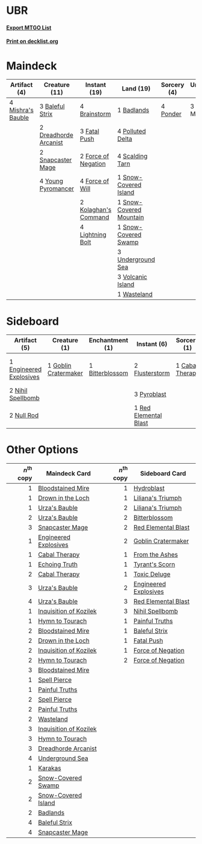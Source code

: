 # UBR

#### [Export MTGO List](../collection/UBR/UBR.txt)
#### [Print on decklist.org](http://decklist.org/?deckmain=1%09Badlands%0A3%09Baleful%20Strix%0A4%09Brainstorm%0A2%09Dreadhorde%20Arcanist%0A3%09Fatal%20Push%0A2%09Force%20of%20Negation%0A4%09Force%20of%20Will%0A2%09Kolaghan's%20Command%0A4%09Lightning%20Bolt%0A4%09Mishra's%20Bauble%0A3%09Of%20One%20Mind%0A4%09Polluted%20Delta%0A4%09Ponder%0A4%09Scalding%20Tarn%0A2%09Snapcaster%20Mage%0A1%09Snow-Covered%20Island%0A1%09Snow-Covered%20Mountain%0A1%09Snow-Covered%20Swamp%0A3%09Underground%20Sea%0A3%09Volcanic%20Island%0A1%09Wasteland%0A4%09Young%20Pyromancer&deckside=1%09Bitterblossom%0A1%09Cabal%20Therapy%0A1%09Engineered%20Explosives%0A2%09Flusterstorm%0A1%09Goblin%20Cratermaker%0A1%09Lurrus%20of%20the%20Dream%20Den%0A2%09Nihil%20Spellbomb%0A2%09Null%20Rod%0A3%09Pyroblast%0A1%09Red%20Elemental%20Blast)
# Maindeck

|                                        Artifact (4)                                        |                                         Creature (11)                                          |                                         Instant (19)                                          |                                            Land (19)                                             |                                    Sorcery (4)                                    | Unknown (3) |
|--------------------------------------------------------------------------------------------|------------------------------------------------------------------------------------------------|-----------------------------------------------------------------------------------------------|--------------------------------------------------------------------------------------------------|-----------------------------------------------------------------------------------|-------------|
|4 [Mishra's Bauble](http://gatherer.wizards.com/Pages/Card/Details.aspx?multiverseid=122122)|3 [Baleful Strix](http://gatherer.wizards.com/Pages/Card/Details.aspx?multiverseid=376260)      |4 [Brainstorm](http://gatherer.wizards.com/Pages/Card/Details.aspx?multiverseid=3897)          |1 [Badlands](http://gatherer.wizards.com/Pages/Card/Details.aspx?multiverseid=878)                |4 [Ponder](http://gatherer.wizards.com/Pages/Card/Details.aspx?multiverseid=451051)|3 Of One Mind|
|                                                                                            |2 [Dreadhorde Arcanist](http://gatherer.wizards.com/Pages/Card/Details.aspx?multiverseid=461052)|3 [Fatal Push](http://gatherer.wizards.com/Pages/Card/Details.aspx?multiverseid=423724)        |4 [Polluted Delta](http://gatherer.wizards.com/Pages/Card/Details.aspx?multiverseid=405104)       |                                                                                   |             |
|                                                                                            |2 [Snapcaster Mage](http://gatherer.wizards.com/Pages/Card/Details.aspx?multiverseid=227676)    |2 [Force of Negation](http://gatherer.wizards.com/Pages/Card/Details.aspx?multiverseid=464001) |4 [Scalding Tarn](http://gatherer.wizards.com/Pages/Card/Details.aspx?multiverseid=405107)        |                                                                                   |             |
|                                                                                            |4 [Young Pyromancer](http://gatherer.wizards.com/Pages/Card/Details.aspx?multiverseid=426592)   |4 [Force of Will](http://gatherer.wizards.com/Pages/Card/Details.aspx?multiverseid=3107)       |1 [Snow-Covered Island](http://gatherer.wizards.com/Pages/Card/Details.aspx?multiverseid=121130)  |                                                                                   |             |
|                                                                                            |                                                                                                |2 [Kolaghan's Command](http://gatherer.wizards.com/Pages/Card/Details.aspx?multiverseid=394613)|1 [Snow-Covered Mountain](http://gatherer.wizards.com/Pages/Card/Details.aspx?multiverseid=121233)|                                                                                   |             |
|                                                                                            |                                                                                                |4 [Lightning Bolt](http://gatherer.wizards.com/Pages/Card/Details.aspx?multiverseid=806)       |1 [Snow-Covered Swamp](http://gatherer.wizards.com/Pages/Card/Details.aspx?multiverseid=121256)   |                                                                                   |             |
|                                                                                            |                                                                                                |                                                                                               |3 [Underground Sea](http://gatherer.wizards.com/Pages/Card/Details.aspx?multiverseid=886)         |                                                                                   |             |
|                                                                                            |                                                                                                |                                                                                               |3 [Volcanic Island](http://gatherer.wizards.com/Pages/Card/Details.aspx?multiverseid=887)         |                                                                                   |             |
|                                                                                            |                                                                                                |                                                                                               |1 [Wasteland](http://gatherer.wizards.com/Pages/Card/Details.aspx?multiverseid=413790)            |                                                                                   |             |


# Sideboard

|                                          Artifact (5)                                           |                                         Creature (1)                                          |                                     Enchantment (1)                                      |                                         Instant (6)                                         |                                       Sorcery (1)                                        |       Unknown (1)       |
|-------------------------------------------------------------------------------------------------|-----------------------------------------------------------------------------------------------|------------------------------------------------------------------------------------------|---------------------------------------------------------------------------------------------|------------------------------------------------------------------------------------------|-------------------------|
|1 [Engineered Explosives](http://gatherer.wizards.com/Pages/Card/Details.aspx?multiverseid=50139)|1 [Goblin Cratermaker](http://gatherer.wizards.com/Pages/Card/Details.aspx?multiverseid=452853)|1 [Bitterblossom](http://gatherer.wizards.com/Pages/Card/Details.aspx?multiverseid=397701)|2 [Flusterstorm](http://gatherer.wizards.com/Pages/Card/Details.aspx?multiverseid=228255)    |1 [Cabal Therapy](http://gatherer.wizards.com/Pages/Card/Details.aspx?multiverseid=413625)|1 Lurrus of the Dream Den|
|2 [Nihil Spellbomb](http://gatherer.wizards.com/Pages/Card/Details.aspx?multiverseid=442215)     |                                                                                               |                                                                                          |3 [Pyroblast](http://gatherer.wizards.com/Pages/Card/Details.aspx?multiverseid=4083)         |                                                                                          |                         |
|2 [Null Rod](http://gatherer.wizards.com/Pages/Card/Details.aspx?multiverseid=383034)            |                                                                                               |                                                                                          |1 [Red Elemental Blast](http://gatherer.wizards.com/Pages/Card/Details.aspx?multiverseid=814)|                                                                                          |                         |


# Other Options

|*n*<sup>th</sup> copy|                                          Maindeck Card                                          |*n*<sup>th</sup> copy|                                        Sideboard Card                                         |
|--------------------:|-------------------------------------------------------------------------------------------------|--------------------:|-----------------------------------------------------------------------------------------------|
|                    1|[Bloodstained Mire](http://gatherer.wizards.com/Pages/Card/Details.aspx?multiverseid=405094)     |                    1|[Hydroblast](http://gatherer.wizards.com/Pages/Card/Details.aspx?multiverseid=3915)            |
|                    1|[Drown in the Loch](http://gatherer.wizards.com/Pages/Card/Details.aspx?multiverseid=473150)     |                    1|[Liliana's Triumph](http://gatherer.wizards.com/Pages/Card/Details.aspx?multiverseid=461025)   |
|                    1|[Urza's Bauble](http://gatherer.wizards.com/Pages/Card/Details.aspx?multiverseid=3818)           |                    2|[Liliana's Triumph](http://gatherer.wizards.com/Pages/Card/Details.aspx?multiverseid=461025)   |
|                    2|[Urza's Bauble](http://gatherer.wizards.com/Pages/Card/Details.aspx?multiverseid=3818)           |                    2|[Bitterblossom](http://gatherer.wizards.com/Pages/Card/Details.aspx?multiverseid=397701)       |
|                    3|[Snapcaster Mage](http://gatherer.wizards.com/Pages/Card/Details.aspx?multiverseid=227676)       |                    2|[Red Elemental Blast](http://gatherer.wizards.com/Pages/Card/Details.aspx?multiverseid=814)    |
|                    1|[Engineered Explosives](http://gatherer.wizards.com/Pages/Card/Details.aspx?multiverseid=50139)  |                    2|[Goblin Cratermaker](http://gatherer.wizards.com/Pages/Card/Details.aspx?multiverseid=452853)  |
|                    1|[Cabal Therapy](http://gatherer.wizards.com/Pages/Card/Details.aspx?multiverseid=413625)         |                    1|[From the Ashes](http://gatherer.wizards.com/Pages/Card/Details.aspx?multiverseid=376346)      |
|                    1|[Echoing Truth](http://gatherer.wizards.com/Pages/Card/Details.aspx?multiverseid=405212)         |                    1|[Tyrant's Scorn](http://gatherer.wizards.com/Pages/Card/Details.aspx?multiverseid=461152)      |
|                    2|[Cabal Therapy](http://gatherer.wizards.com/Pages/Card/Details.aspx?multiverseid=413625)         |                    1|[Toxic Deluge](http://gatherer.wizards.com/Pages/Card/Details.aspx?multiverseid=376559)        |
|                    3|[Urza's Bauble](http://gatherer.wizards.com/Pages/Card/Details.aspx?multiverseid=3818)           |                    2|[Engineered Explosives](http://gatherer.wizards.com/Pages/Card/Details.aspx?multiverseid=50139)|
|                    4|[Urza's Bauble](http://gatherer.wizards.com/Pages/Card/Details.aspx?multiverseid=3818)           |                    3|[Red Elemental Blast](http://gatherer.wizards.com/Pages/Card/Details.aspx?multiverseid=814)    |
|                    1|[Inquisition of Kozilek](http://gatherer.wizards.com/Pages/Card/Details.aspx?multiverseid=416897)|                    3|[Nihil Spellbomb](http://gatherer.wizards.com/Pages/Card/Details.aspx?multiverseid=442215)     |
|                    1|[Hymn to Tourach](http://gatherer.wizards.com/Pages/Card/Details.aspx?multiverseid=413634)       |                    1|[Painful Truths](http://gatherer.wizards.com/Pages/Card/Details.aspx?multiverseid=401981)      |
|                    2|[Bloodstained Mire](http://gatherer.wizards.com/Pages/Card/Details.aspx?multiverseid=405094)     |                    1|[Baleful Strix](http://gatherer.wizards.com/Pages/Card/Details.aspx?multiverseid=376260)       |
|                    2|[Drown in the Loch](http://gatherer.wizards.com/Pages/Card/Details.aspx?multiverseid=473150)     |                    1|[Fatal Push](http://gatherer.wizards.com/Pages/Card/Details.aspx?multiverseid=423724)          |
|                    2|[Inquisition of Kozilek](http://gatherer.wizards.com/Pages/Card/Details.aspx?multiverseid=416897)|                    1|[Force of Negation](http://gatherer.wizards.com/Pages/Card/Details.aspx?multiverseid=464001)   |
|                    2|[Hymn to Tourach](http://gatherer.wizards.com/Pages/Card/Details.aspx?multiverseid=413634)       |                    2|[Force of Negation](http://gatherer.wizards.com/Pages/Card/Details.aspx?multiverseid=464001)   |
|                    3|[Bloodstained Mire](http://gatherer.wizards.com/Pages/Card/Details.aspx?multiverseid=405094)     |                     |                                                                                               |
|                    1|[Spell Pierce](http://gatherer.wizards.com/Pages/Card/Details.aspx?multiverseid=425876)          |                     |                                                                                               |
|                    1|[Painful Truths](http://gatherer.wizards.com/Pages/Card/Details.aspx?multiverseid=401981)        |                     |                                                                                               |
|                    2|[Spell Pierce](http://gatherer.wizards.com/Pages/Card/Details.aspx?multiverseid=425876)          |                     |                                                                                               |
|                    2|[Painful Truths](http://gatherer.wizards.com/Pages/Card/Details.aspx?multiverseid=401981)        |                     |                                                                                               |
|                    2|[Wasteland](http://gatherer.wizards.com/Pages/Card/Details.aspx?multiverseid=413790)             |                     |                                                                                               |
|                    3|[Inquisition of Kozilek](http://gatherer.wizards.com/Pages/Card/Details.aspx?multiverseid=416897)|                     |                                                                                               |
|                    3|[Hymn to Tourach](http://gatherer.wizards.com/Pages/Card/Details.aspx?multiverseid=413634)       |                     |                                                                                               |
|                    3|[Dreadhorde Arcanist](http://gatherer.wizards.com/Pages/Card/Details.aspx?multiverseid=461052)   |                     |                                                                                               |
|                    4|[Underground Sea](http://gatherer.wizards.com/Pages/Card/Details.aspx?multiverseid=886)          |                     |                                                                                               |
|                    1|[Karakas](http://gatherer.wizards.com/Pages/Card/Details.aspx?multiverseid=413782)               |                     |                                                                                               |
|                    2|[Snow-Covered Swamp](http://gatherer.wizards.com/Pages/Card/Details.aspx?multiverseid=121256)    |                     |                                                                                               |
|                    2|[Snow-Covered Island](http://gatherer.wizards.com/Pages/Card/Details.aspx?multiverseid=121130)   |                     |                                                                                               |
|                    2|[Badlands](http://gatherer.wizards.com/Pages/Card/Details.aspx?multiverseid=878)                 |                     |                                                                                               |
|                    4|[Baleful Strix](http://gatherer.wizards.com/Pages/Card/Details.aspx?multiverseid=376260)         |                     |                                                                                               |
|                    4|[Snapcaster Mage](http://gatherer.wizards.com/Pages/Card/Details.aspx?multiverseid=227676)       |                     |                                                                                               |

